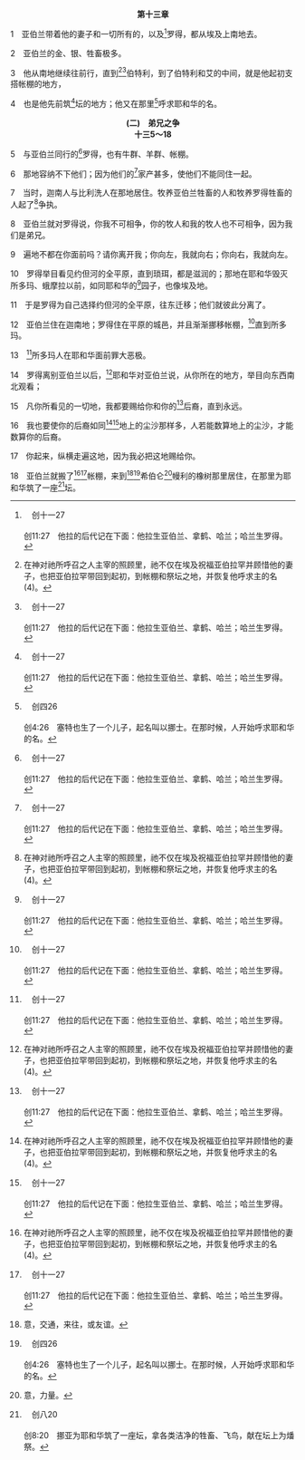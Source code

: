 <p style="text-align:center;font-weight:bold;">第十三章</p>

1　亚伯兰带着他的妻子和一切所有的，以及[^a]罗得，都从埃及上南地去。

[^a]:　创十一27<br><br>创11:27　他拉的后代记在下面：他拉生亚伯兰、拿鹤、哈兰；哈兰生罗得。

2　亚伯兰的金、银、牲畜极多。

3　他从南地继续往前行，直到[^1][^a]伯特利，到了伯特利和艾的中间，就是他起初支搭帐棚的地方，

[^1]:在神对祂所呼召之人主宰的照顾里，祂不仅在埃及祝福亚伯拉罕并顾惜他的妻子，也把亚伯拉罕带回到起初，到帐棚和祭坛之地，并恢复他呼求主的名(4)。

[^a]:　创十二8；二八19<br><br>创12:8　从那里他又迁到伯特利东边的山，支搭帐棚；西边是伯特利，东边是艾；他在那里又为耶和华筑了一座坛，并且呼求耶和华的名。<br><br>创28:19　他就给那地方起名叫伯特利；但那城起先名叫路斯。

4　也是他先前筑[^a]坛的地方；他又在那里[^b]呼求耶和华的名。

[^a]:　创八20<br><br>创8:20　挪亚为耶和华筑了一座坛，拿各类洁净的牲畜、飞鸟，献在坛上为燔祭。

[^b]:　创四26<br><br>创4:26　塞特也生了一个儿子，起名叫以挪士。在那时候，人开始呼求耶和华的名。

<p style="text-align:center;font-weight:bold;">(二)　弟兄之争<br>十三5～18</p>

5　与亚伯兰同行的[^a]罗得，也有牛群、羊群、帐棚。

[^a]:　创十一27<br><br>创11:27　他拉的后代记在下面：他拉生亚伯兰、拿鹤、哈兰；哈兰生罗得。

6　那地容纳不下他们；因为他们的[^a]家产甚多，使他们不能同住一起。

[^a]:　参创三六6～7<br><br>创36:6　以扫带着他的妻子、儿女与家中一切的人口，并他的牛羊、牲畜和一切财物，就是他在迦南地所得的，往别地去，离开了他的弟弟雅各。<br><br>创36:7　因为二人的家产甚多，使他们不能同住一起，他们的群畜太多，寄居的地容不下他们。

7　当时，迦南人与比利洗人在那地居住。牧养亚伯兰牲畜的人和牧养罗得牲畜的人起了[^1]争执。

[^1]:这是在神主宰安排下所给亚伯拉罕的另一试验。亚伯拉罕借着在埃及的经历，学了功课不为自己争，也不为自己选择，只信靠神的照顾(见十二20注1)。因此，他让罗得选择所要的地(11)。

8　亚伯兰就对罗得说，你我不可相争，你的牧人和我的牧人也不可相争，因为我们是弟兄。

9　遍地不都在你面前吗？请你离开我；你向左，我就向右；你向右，我就向左。

10　罗得举目看见约但河的全平原，直到琐珥，都是滋润的；那地在耶和华毁灭所多玛、蛾摩拉以前，如同耶和华的[^a]园子，也像埃及地。

[^a]:　创二8<br><br>创2:8　耶和华神在东方的伊甸栽植了一个园子，把所塑造的人安放在那里。

11　于是罗得为自己选择约但河的全平原，往东迁移；他们就彼此分离了。

12　亚伯兰住在迦南地；罗得住在平原的城邑，并且渐渐挪移帐棚，[^a]直到所多玛。

[^a]:　参创十四12<br><br>创14:12　又把亚伯兰的侄儿罗得和罗得的财物掳掠去了，当时罗得正住在所多玛。

13　[^a]所多玛人在耶和华面前罪大恶极。

[^a]:　创十八20；结十六46～50；彼后二6～8；犹7<br><br>创18:20　耶和华说，所多玛和蛾摩拉的罪甚重，声闻于我。<br><br>结16:46　你的姐姐是撒玛利亚，她和她的众女儿住在你左边；你的妹妹是所多玛，她和她的众女儿住在你右边。<br><br>结16:47　你不是只按她们所行的去行，也不是只照她们可憎的事去作，你倒以那为小事，你一切所行的比她们更坏。<br><br>结16:48　主耶和华说，我指着我的生存起誓，你妹妹所多玛与她的众女儿，尚未行过你和你众女儿所行的事。<br><br>结16:49　你妹妹所多玛的罪孽是这样：她和她的众女儿都心骄气傲，粮食丰足，大享安逸，并没有扶助困苦和穷乏人的手。<br><br>结16:50　她们狂傲，在我面前行可憎的事；因此，我一看见便将她们除掉。<br><br>彼后2:6　又判定了所多玛、蛾摩拉的罪，将二城毁灭，焚烧成灰，给那些想要过不敬虔生活的人立为鉴戒；<br><br>彼后2:7　只搭救了那常为不法之人的淫行抑郁的义人罗得；<br><br>彼后2:8　（因为那义人定居在他们中间，看见听见不法的行为，他的义魂就天天感到痛苦。）<br><br>犹1:7　又如所多玛、蛾摩拉和周围城邑的人，也照他们的样子一味地行淫，随从相异的肉体，就受永火的刑罚，立为鉴戒。

14　罗得离别亚伯兰以后，[^1]耶和华对亚伯兰说，从你所在的地方，举目向东西南北观看；

[^1]:因着亚伯拉罕在关乎罗得的试验上得胜，神再次向他显现，并向他坚定十二7关于美地的应许(14～15，17)，和十二2关于加增他后裔的应许(16)。这把亚伯拉罕引进对神经历的高峰，因他搬了帐棚到希伯仑居住，他余生大部分时间都在那里，活在与神的交通中(见18注1与注2)。

15　凡你所看见的一切地，我都要赐给你和你的[^a]后裔，直到永远。

[^a]:　创十二7<br><br>创12:7　耶和华向亚伯兰显现，说，我要把这地赐给你的后裔。亚伯兰就在那里为向他显现的耶和华筑了一座坛。

16　我也要使你的后裔如同[^1][^a]地上的尘沙那样多，人若能数算地上的尘沙，才能数算你的后裔。

[^1]:见二二17注1。

[^a]:　创二八14；参创二二17；三二12；来十一12<br><br>创28:14　你的后裔必像地上的尘沙那样多，必向东西南北开展；地上万族必因你和你的后裔得福。<br><br>创22:17　论福，我必赐福给你；论繁增，我必使你的后裔繁增，如同天上的星，海边的沙；你的后裔必得着仇敌的城门；<br><br>创32:12　你曾说，我必定善待你，使你的后裔如同海沙，多得不可胜数。<br><br>来11:12　所以从一个仿佛已死的人，生出子孙来，如同天上的星那样众多，海边的沙那样无数。

17　你起来，纵横走遍这地，因为我必把这地赐给你。

18　亚伯兰就搬了[^1][^a]帐棚，来到[^2][^b]希伯仑[^3]幔利的橡树那里居住，在那里为耶和华筑了一座[^c]坛。

[^1]:亚伯拉罕起先在伯特利和艾中间支搭帐棚，并在那里筑了一座坛(十二8)。他在那里的帐棚乃是向着世界作神的见证(见十二8注2)。在希伯仑，亚伯拉罕的帐棚成了他与神交通的地方。借着亚伯拉罕在希伯仑支搭帐棚，神在地上得着了能与人来往交通的地方(参十八)。亚伯拉罕的帐棚连同他所筑的坛，乃是以色列人出埃及以后，所建造之帐幕与祭坛的预表(出四十)。那个帐幕是神的见证(出三八21)，也是神与祂子民得以一同居住并交通的地方。帐幕的终极完成乃是新耶路撒冷，就是神在永世里的见证，彰显，也是神与祂所呼召之人永远的居所(启二一2～3与3注1，22与注2)。

[^2]:意，交通，来往，或友谊。

[^3]:意，力量。

[^a]:　创十二8；来十一9<br><br>创12:8　从那里他又迁到伯特利东边的山，支搭帐棚；西边是伯特利，东边是艾；他在那里又为耶和华筑了一座坛，并且呼求耶和华的名。<br><br>来11:9　他因着信，在应许之地作客，好像在异地，与承受同样应许的以撒、雅各一同居住在帐棚里；

[^b]:　创二三2；19；三五27；三七14；民十三22；书十四13；二一13；撒下二11<br><br>创23:2　撒拉死在迦南地的基列亚巴，就是希伯仑。亚伯拉罕为她哀恸哭号。<br><br>创23:19　此后，亚伯拉罕把他妻子撒拉埋葬在迦南地幔利前，麦比拉田间的洞里（幔利就是希伯仑）。<br><br>创35:27　雅各来到他父亲以撒那里，到了基列亚巴的幔利，乃是亚伯拉罕和以撒寄居的地方；基列亚巴就是希伯仑。<br><br>创37:14　以色列说，你去看看你哥哥们平安不平安，群羊平安不平安，就回来报信给我；于是打发他出希伯仑谷，他就往示剑去了。<br><br>民13:22　他们从南地上去，到了希伯仑；在那里有亚衲人的后代亚希幔、示筛、挞买（原来希伯仑城比埃及的琐安城早建七年）。<br><br>书14:13　于是约书亚为耶孚尼的儿子迦勒祝福，将希伯仑给他为业。<br><br>书21:13　以色列人将希伯仑，就是误杀人者的庇护城，和属城的郊野，给了祭司亚伦的子孙；又给他们立拿和属城的郊野，<br><br>撒下2:11　大卫在希伯仑作犹大家的王，共七年零六个月。

[^c]:　创八20<br><br>创8:20　挪亚为耶和华筑了一座坛，拿各类洁净的牲畜、飞鸟，献在坛上为燔祭。

